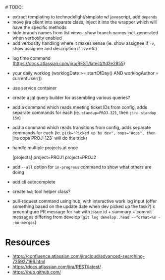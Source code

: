 # TODO:

+ extract templating to technodelight/simplate w/ javascript, add `depends`
+ move jira client into separate class, inject it into the wrapper which will have the specific methods
+ hide branch names from list views, show branch names incl. generated when verbosity enabled
+ add verbosity handling where it makes sense (ie. show assignee if `-v`, show assignee and description if `-vv` etc)
- log time command (https://docs.atlassian.com/jira/REST/latest/#d2e2855)
- your daily worklog (worklogDate >= startOfDay() AND worklogAuthor = currentUser())
- use service container
- create a jql query builder for assembling various queries?
- add a command which reads meeting ticket IDs from config, adds separate commands for each (ie. `standup=PROJ-321`, then `jira standup 15m`)
- add a command which reads transitions from config, adds separate commands for each (ie. `pick="Picked up by dev", oops="Oops", then `jira oops PROJ-123` will do the trick)
- handle multiple projects at once

    [projects]
    project=PROJ1
    project=PROJ2

- add `--all` option for `in-progress` command to show what others are doing

- add cli autocomplete
- create `hub` tool helper class?
- pull-request command using hub, with interactive work log input (offer something based on the update date when dev picked up the task?)
x preconfigure PR message for `hub` with issue id + summary + commit messages differing from develop (`git log develop..head --format=%s --no-merges`)

# Resources
- https://confluence.atlassian.com/jiracloud/advanced-searching-735937166.html
- https://docs.atlassian.com/jira/REST/latest/
- https://hub.github.com/
